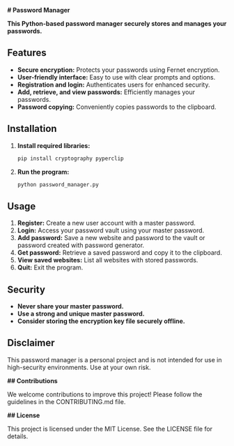 **# Password Manager**

**This Python-based password manager securely stores and manages your passwords.**

## Features

- **Secure encryption:** Protects your passwords using Fernet encryption.
- **User-friendly interface:** Easy to use with clear prompts and options.
- **Registration and login:** Authenticates users for enhanced security.
- **Add, retrieve, and view passwords:** Efficiently manages your passwords.
- **Password copying:** Conveniently copies passwords to the clipboard.

## Installation

1. **Install required libraries:**
   ```bash
   pip install cryptography pyperclip
   ```
2. **Run the program:**
   ```bash
   python password_manager.py
   ```

## Usage

1. **Register:** Create a new user account with a master password.
2. **Login:** Access your password vault using your master password.
3. **Add password:** Save a new website and password to the vault or password created with password generator.
4. **Get password:** Retrieve a saved password and copy it to the clipboard.
5. **View saved websites:** List all websites with stored passwords.
6. **Quit:** Exit the program.

## Security

- **Never share your master password.**
- **Use a strong and unique master password.**
- **Consider storing the encryption key file securely offline.**

## Disclaimer

This password manager is a personal project and is not intended for use in high-security environments. Use at your own risk.

**## Contributions**

We welcome contributions to improve this project! Please follow the guidelines in the CONTRIBUTING.md file.

**## License**

This project is licensed under the MIT License. See the LICENSE file for details.
